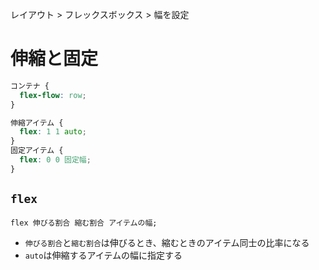 レイアウト > フレックスボックス > 幅を設定
# 伸縮と固定
```css
コンテナ {
  flex-flow: row;
}

伸縮アイテム {
  flex: 1 1 auto;
}
固定アイテム {
  flex: 0 0 固定幅;
}
```

## ```flex```
```flex 伸びる割合 縮む割合 アイテムの幅;```
- ```伸びる割合```と```縮む割合```は伸びるとき、縮むときのアイテム同士の比率になる
- ```auto```は伸縮するアイテムの幅に指定する
